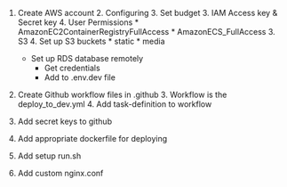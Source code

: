 1. Create AWS account
   2. Configuring
      3. Set  budget
   3. IAM Access key & Secret key
      4. User Permissions
         * AmazonEC2ContainerRegistryFullAccess
         * AmazonECS_FullAccess
   3. S3
      4. Set up S3 buckets
         * static
         * media
   * Set up RDS database remotely
     * Get credentials
     * Add to .env.dev file

4. Create Github workflow files in .github
   3. Workflow is the deploy_to_dev.yml
   4. Add task-definition to workflow
4. Add secret keys to github
5. Add appropriate dockerfile for deploying
6. Add setup run.sh
7. Add custom nginx.conf
